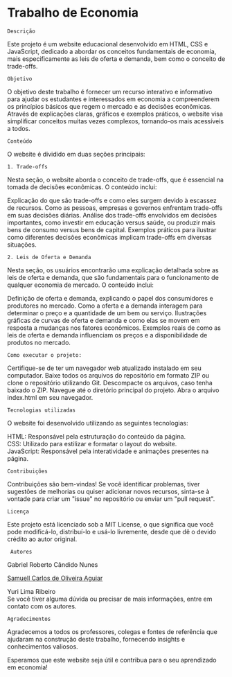 # Trabalho de Economia

    Descrição
Este projeto é um website educacional desenvolvido em HTML, CSS e JavaScript, dedicado a abordar os conceitos fundamentais de economia, mais especificamente as leis de oferta e demanda, bem como o conceito de trade-offs.

    Objetivo
O objetivo deste trabalho é fornecer um recurso interativo e informativo para ajudar os estudantes e interessados em economia a compreenderem os princípios básicos que regem o mercado e as decisões econômicas. Através de explicações claras, gráficos e exemplos práticos, o website visa simplificar conceitos muitas vezes complexos, tornando-os mais acessíveis a todos.

    Conteúdo
O website é dividido em duas seções principais:

    1. Trade-offs
Nesta seção, o website aborda o conceito de trade-offs, que é essencial na tomada de decisões econômicas. O conteúdo inclui:

Explicação do que são trade-offs e como eles surgem devido à escassez de recursos.
Como as pessoas, empresas e governos enfrentam trade-offs em suas decisões diárias.
Análise dos trade-offs envolvidos em decisões importantes, como investir em educação versus saúde, ou produzir mais bens de consumo versus bens de capital.
Exemplos práticos para ilustrar como diferentes decisões econômicas implicam trade-offs em diversas situações.

    2. Leis de Oferta e Demanda
Nesta seção, os usuários encontrarão uma explicação detalhada sobre as leis de oferta e demanda, que são fundamentais para o funcionamento de qualquer economia de mercado. O conteúdo inclui:

Definição de oferta e demanda, explicando o papel dos consumidores e produtores no mercado.
Como a oferta e a demanda interagem para determinar o preço e a quantidade de um bem ou serviço.
Ilustrações gráficas de curvas de oferta e demanda e como elas se movem em resposta a mudanças nos fatores econômicos.
Exemplos reais de como as leis de oferta e demanda influenciam os preços e a disponibilidade de produtos no mercado.

    Como executar o projeto:
Certifique-se de ter um navegador web atualizado instalado em seu computador.
Baixe todos os arquivos do repositório em formato ZIP ou clone o repositório utilizando Git.
Descompacte os arquivos, caso tenha baixado o ZIP.
Navegue até o diretório principal do projeto.
Abra o arquivo index.html em seu navegador.

    Tecnologias utilizadas
O website foi desenvolvido utilizando as seguintes tecnologias:

HTML: Responsável pela estruturação do conteúdo da página. <br>
CSS: Utilizado para estilizar e formatar o layout do website. <br>
JavaScript: Responsável pela interatividade e animações presentes na página.

    Contribuições
Contribuições são bem-vindas! Se você identificar problemas, tiver sugestões de melhorias ou quiser adicionar novos recursos, sinta-se à vontade para criar um "issue" no repositório ou enviar um "pull request".

    Licença
Este projeto está licenciado sob a MIT License, o que significa que você pode modificá-lo, distribuí-lo e usá-lo livremente, desde que dê o devido crédito ao autor original.

     Autores
Gabriel Roberto Cândido Nunes <br>

<a href="https://github.com/SamuellAguiar">Samuell Carlos de Oliveira Aguiar</a> <br>

Yuri Lima Ribeiro <br>
Se você tiver alguma dúvida ou precisar de mais informações, entre em contato com os autores.

    Agradecimentos
Agradecemos a todos os professores, colegas e fontes de referência que ajudaram na construção deste trabalho, fornecendo insights e conhecimentos valiosos.

Esperamos que este website seja útil e contribua para o seu aprendizado em economia!
